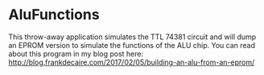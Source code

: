 # AluFunctions
This throw-away application simulates the TTL 74381 circuit and will dump an EPROM version to 
simulate the functions of the ALU chip.  You can read about this program in my blog post here:
http://blog.frankdecaire.com/2017/02/05/building-an-alu-from-an-eprom/
